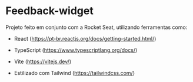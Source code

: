 # Feedback-widget

Projeto feito em conjunto com a Rocket Seat, utilizando ferramentas como:

- React (https://pt-br.reactjs.org/docs/getting-started.html/)

- TypeScript (https://www.typescriptlang.org/docs/)

- Vite (https://vitejs.dev/)

- Estilizado com Tailwind (https://tailwindcss.com/)
